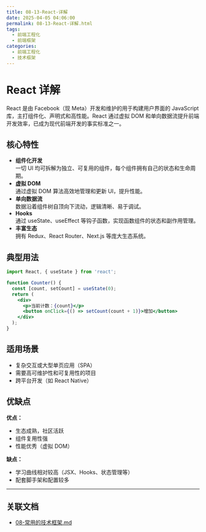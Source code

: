 ```yaml
---
title: 08-13-React-详解
date: 2025-04-05 04:06:00
permalink: 08-13-React-详解.html
tags:
  - 前端工程化
  - 前端框架
categories:
  - 前端工程化
  - 技术框架
---
```


# React 详解

React 是由 Facebook（现 Meta）开发和维护的用于构建用户界面的 JavaScript 库，主打组件化、声明式和高性能。React 通过虚拟 DOM 和单向数据流提升前端开发效率，已成为现代前端开发的事实标准之一。

## 核心特性

- **组件化开发**  
  一切 UI 均可拆解为独立、可复用的组件，每个组件拥有自己的状态和生命周期。
- **虚拟 DOM**  
  通过虚拟 DOM 算法高效地管理和更新 UI，提升性能。
- **单向数据流**  
  数据沿着组件树自顶向下流动，逻辑清晰、易于调试。
- **Hooks**  
  通过 useState、useEffect 等钩子函数，实现函数组件的状态和副作用管理。
- **丰富生态**  
  拥有 Redux、React Router、Next.js 等庞大生态系统。

## 典型用法

```jsx
import React, { useState } from 'react';

function Counter() {
  const [count, setCount] = useState(0);
  return (
    <div>
      <p>当前计数：{count}</p>
      <button onClick={() => setCount(count + 1)}>增加</button>
    </div>
  );
}
```

## 适用场景

- 复杂交互或大型单页应用（SPA）
- 需要高可维护性和可复用性的项目
- 跨平台开发（如 React Native）

## 优缺点

**优点：**
- 生态成熟，社区活跃
- 组件复用性强
- 性能优秀（虚拟 DOM）

**缺点：**
- 学习曲线相对较高（JSX、Hooks、状态管理等）
- 配套脚手架和配置较多

---

## 关联文档

- [08-常用的技术框架.md](./08-常用的技术框架.md)